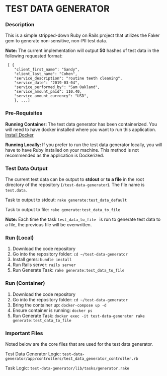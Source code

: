 # TEST DATA GENERATOR

### Description
This is a simple stripped-down Ruby on Rails project that utilizes the Faker gem to generate non-sensitive, non-PII test data.

__Note:__ The current implementation will output __50__ hashes of test data in the following requested format:

```
 [ { 
    "client_first_name": "Sandy", 
    "client_last_name": "Cohen", 
    "service_description": "routine teeth cleaning", 
    "service_date": "2019-03-04", 
    "service_performed_by": "Sam Oakland", 
    "service_amount_paid": 110.40, 
    "service_amount_currency": "USD", 
    }, ...]
```

### Pre-Requisites
<b> Running Container: </b>
The test data generator has been containerized. You will need to have docker installed where you want to run this application. <a href=https://docs.docker.com/install/>Install Docker</a>

<b> Running Locally: </b>
If you prefer to run the test data generator locally, you will have to have Ruby installed on your machine. This method is not recommended as the application is Dockerized.

### Test Data Output
The current test data can be output to __stdout__ or __to a file__ in the root directory of the repository (`/test-data-generator`). The file name is `test.data`. 

Task to output to stdout: `rake generate:test_data_default`

Task to output to file: `rake generate:test_data_to_file`

__Note:__ Each time the task `test_data_to_file ` is run to generate test data to a file, the previous file will be overwritten.

### Run (Local)
1. Download the code repository
2. Go into the repository folder: `cd ~/test-data-generator`
3. Install gems: `bundle install`
4. Run Rails server: `rails server`
5. Run Generate Task: `rake generate:test_data_to_file`

### Run (Container)
1. Download the code repository
2. Go into the repository folder: `cd ~/test-data-generator`
3. Bring the container up: `docker-compose up -d`
4. Ensure container is running: `docker ps`
5. Run Generate Task: `docker exec -it test-data-generator rake generate:test_data_to_file`

### Important Files
Noted below are the core files that are used for the test data generator.

Test Data Generator Logic: `test-data-generator/app/controllers/test_data_generator_controller.rb`

Task Logic: `test-data-generator/lib/tasks/generator.rake`